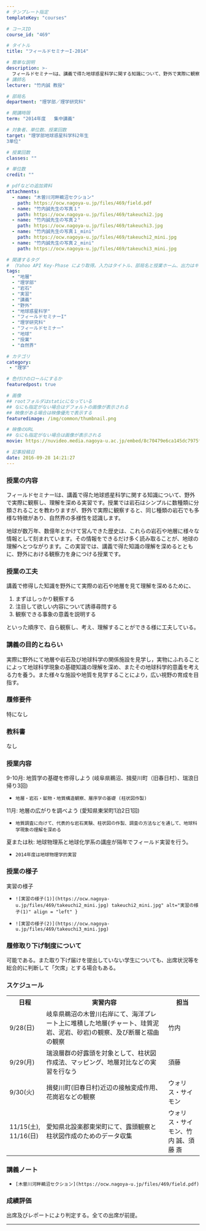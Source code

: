 ```yaml
---
# テンプレート指定
templateKey: "courses"

# コースID
course_id: "469"

# タイトル
title: "フィールドセミナーI-2014"

# 簡単な説明
description: >-
  フィールドセミナーⅠは、講義で得た地球惑星科学に関する知識について、野外で実際に観察し、理解を深める実習です。授業では岩石はシンプルに数種類に分類されることを教わりますが、野外で実際に観察すると、同じ種類の岩石でも多様な特徴があり、自然界の多様性を認識します。 地球が数万年、数億年とかけて営んできた歴史は、これらの岩石や地層に様々な情報として刻まれています。その情報をできるだけ多く読み取ること ....
# 講師名
lecturer: "竹内誠 教授"

# 部局名
department: "理学部／理学研究科"

# 開講時限
term: "2014年度	集中講義"

# 対象者、単位数、授業回数
target: "理学部地球惑星科学科2年生
3単位"

# 授業回数
classes: ""

# 単位数
credit: ""

# pdfなどの追加資料
attachments:
  - name: "木曽川河畔鵜沼セクション" 
    path: https://ocw.nagoya-u.jp/files/469/field.pdf
  - name: "竹内誠先生の写真１" 
    path: https://ocw.nagoya-u.jp/files/469/takeuchi2.jpg
  - name: "竹内誠先生の写真２" 
    path: https://ocw.nagoya-u.jp/files/469/takeuchi3.jpg
  - name: "竹内誠先生の写真１_mini" 
    path: https://ocw.nagoya-u.jp/files/469/takeuchi2_mini.jpg
  - name: "竹内誠先生の写真２_mini" 
    path: https://ocw.nagoya-u.jp/files/469/takeuchi3_mini.jpg

# 関連するタグ
# （Yahoo API Key-Phase により取得。入力はタイトル、部局名と授業ホーム、出力はキーフレーズ（tags））
tags:
  - "地層"
  - "理学部"
  - "岩石"
  - "実習"
  - "講義"
  - "野外"
  - "地球惑星科学"
  - "フィールドセミナーI"
  - "理学研究科"
  - "フィールドセミナー"
  - "地球"
  - "授業"
  - "自然界"

# カテゴリ
category:
 - "理学"

# 色付けのロールにするか
featuredpost: true

# 画像
## rootフォルダはstaticになっている
## なにも指定がない場合はデフォルトの画像が表示される
## 映像がある場合は映像優先で表示する
featuredimage: /img/common/thumbnail.png

# 映像のURL
## なにも指定がない場合は画像が表示される
movie: https://nuvideo.media.nagoya-u.ac.jp/embed/8c70479e6ca145dc7975fdbbdd0fcb302becd5be

# 記事投稿日
date: 2016-09-28 14:21:27
---
```


### 授業の内容

フィールドセミナーⅠは、講義で得た地球惑星科学に関する知識について、野外で実際に観察し、理解を深める実習です。授業では岩石はシンプルに数種類に分類されることを教わりますが、野外で実際に観察すると、同じ種類の岩石でも多様な特徴があり、自然界の多様性を認識します。

地球が数万年、数億年とかけて営んできた歴史は、これらの岩石や地層に様々な情報として刻まれています。その情報をできるだけ多く読み取ることが、地球の理解へとつながります。この実習では、講義で得た知識の理解を深めるとともに、野外における観察力を身につける授業です。


### 授業の工夫

講義で修得した知識を野外にて実際の岩石や地層を見て理解を深めるために、

1. まずはしっかり観察する
2. 注目して欲しい内容について誘導尋問する
3. 観察できる事象の意義を説明する

といった順序で、自ら観察し、考え、理解することができる様に工夫している。





### 講義の目的とねらい

実際に野外にて地層や岩石及び地球科学の関係施設を見学し，実物にふれることによって地球科学現象の基礎知識の理解を深め、またその地球科学的意義を考える力を養う。また様々な施設や地質を見学することにより，広い視野の育成を目指す。

### 履修要件

特になし

### 教科書

なし

### 授業内容



9-10月: 地質学の基礎を修得しよう (岐阜県鵜沼、揖斐川町（旧春日村）、瑞浪日帰り3回)


-     地層・岩石・鉱物・地質構造観察、層序学の基礎 (柱状図作製)


11月: 地層の広がりを調べよう (愛知県東栄町1泊2日1回)


-     地質調査に向けて、代表的な岩石実験、柱状図の作製、調査の方法などを通して、地球科学現象の理解を深める


夏または秋: 地球物理系と地球化学系の講座が隔年でフィールド実習を行う。


-     2014年度は地球物理学的実習


### 授業の様子

実習の様子


-     ![実習の様子(1)](https://ocw.nagoya-u.jp/files/469/takeuchi2_mini.jpg) takeuchi2_mini.jpg" alt="実習の様子(1)" align = "left" }

-     ![実習の様子(2)](https://ocw.nagoya-u.jp/files/469/takeuchi3_mini.jpg) 


### 履修取り下げ制度について

可能である。また取り下げ届けを提出していない学生についても、出席状況等を総合的に判断して「欠席」とする場合もある。


<h3>スケジュール</h3>

<table class="basic" width="500">
<tr>
<th width="40" class="center">日程</th>
<th width="375" class="center">実習内容</th>
<th width="85" class="center">担当</th>
</tr>

<tr>
<td width="40" class="center">9/28(日)</td>
<td width="375">岐阜県鵜沼の木曽川右岸にて、海洋プレート上に堆積した地層(チャート、珪質泥岩、泥岩、砂岩)の観察、及び断層と褶曲の観察</td>
<td width="85" class="center">竹内</td>
</tr>

<tr>
<td width="40" class="center">9/29(月)</td>
<td width="375">瑞浪層群の好露頭を対象として、柱状図作成法、マッピング、地層対比などの実習を行なう</td>
<td width="85" class="center">須藤</td>
</tr>

<tr>
<td width="40" class="center">9/30(火)</td>
<td width="375">揖斐川町(旧春日村)近辺の接触変成作用、花崗岩などの観察</td>
<td width="85" class="center">ウォリス・サイモン</td>
</tr>

<tr>
<td width="40" class="center">11/15(土), 11/16(日)</td>
<td width="375">愛知県北設楽郡東栄町にて、露頭観察と柱状図作成のためのデータ収集</td>
<td width="85" class="center">ウォリス・サイモン、竹内 誠、須藤 斎</td>
</tr>

</table>


### 講義ノート


-     [木曽川河畔鵜沼セクション](https://ocw.nagoya-u.jp/files/469/field.pdf) 






### 成績評価

出席及びレポートにより判定する。全ての出席が前提。



-----